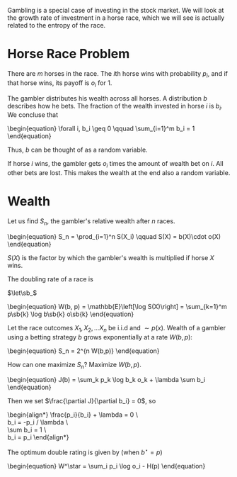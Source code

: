 Gambling is a special case of investing in the stock market. We will look at the growth rate of investment in a horse race, which we will see is actually related to the entropy of the race.

# Horse Race Problem

There are $m$ horses in the race. The $i$th horse wins with probability $p_i$, and if that horse wins, its payoff is $o_i$ for 1.

The gambler distributes his wealth across all horses. A distribution $b$ describes how he bets. The fraction of the wealth invested in horse $i$ is $b_i$. We concluse that

\begin{equation}
\forall i, b_i \geq 0 \qquad \sum_{i=1}^m b_i = 1
\end{equation}

Thus, $b$ can be thought of as a random variable. 

If horse $i$ wins, the gambler gets $o_i$ times the amount of wealth bet on $i$. All other bets are lost. This makes the wealth at the end also a random variable.

# Wealth

Let us find $S_n$, the gambler's relative wealth after $n$ races.

\begin{equation}
S_n = \prod_{i=1}^n S(X_i) \qquad S(X) = b(X)\cdot o(X)
\end{equation}

$S(X)$ is the factor by which the gambler's wealth is multiplied if horse $X$ wins.

The doubling rate of a race is 

$\let\sb_$

\begin{equation}
W(b, p) = \mathbb{E}\left[\log S(X)\right] = \sum_{k=1}^m p\sb{k} \log b\sb{k} o\sb{k}
\end{equation}

Let the race outcomes $X_1, X_2, \dots X_n$ be i.i.d and $\sim p(x)$. Wealth of a gambler using a betting strategy $b$ grows exponentially at a rate $W(b,p)$:

\begin{equation}
S_n = 2^{n W(b,p)}
\end{equation}

How can one maximize $S_n$? Maximize $W(b,p)$. 

\begin{equation}
J(b) = \sum_k p_k \log b_k o_k + \lambda \sum b_i
\end{equation}

Then we set $\frac{\partial J}{\partial b_i} = 0$, so

\begin{align*}
\frac{p_i}{b_i} + \lambda = 0  \\\
b_i = -p_i / \lambda \\\
\sum b_i = 1 \\\
b_i = p_i
\end{align*}

The optimum double rating is given by (when $b^\star=p$)

\begin{equation}
W^\star = \sum_i p_i \log o_i - H(p)
\end{equation}